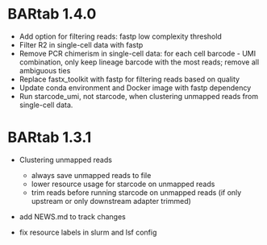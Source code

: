 # BARtab 1.4.0

- Add option for filtering reads: fastp low complexity threshold
- Filter R2 in single-cell data with fastp
- Remove PCR chimerism in single-cell data: for each cell barcode - UMI combination, only keep lineage barcode with the most reads; remove all ambiguous ties
- Replace fastx_toolkit with fastp for filtering reads based on quality
- Update conda environment and Docker image with fastp dependency
- Run starcode_umi, not starcode, when clustering unmapped reads from single-cell data. 

# BARtab 1.3.1

- Clustering unmapped reads
    - always save unmapped reads to file
    - lower resource usage for starcode on unmapped reads
    - trim reads before running starcode on unmapped reads (if only upstream or only downstream adapter trimmed)

- add NEWS.md to track changes
- fix resource labels in slurm and lsf config
